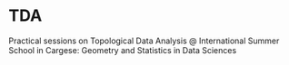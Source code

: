 # TDA
Practical sessions on Topological Data Analysis @ International Summer School in Cargese:  Geometry and Statistics in Data Sciences

